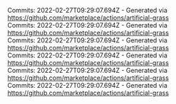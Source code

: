 Commits: 2022-02-27T09:29:07.694Z - Generated via https://github.com/marketplace/actions/artificial-grass
<br>
Commits: 2022-02-27T09:29:07.694Z - Generated via https://github.com/marketplace/actions/artificial-grass
<br>
Commits: 2022-02-27T09:29:07.694Z - Generated via https://github.com/marketplace/actions/artificial-grass
<br>
Commits: 2022-02-27T09:29:07.694Z - Generated via https://github.com/marketplace/actions/artificial-grass
<br>
Commits: 2022-02-27T09:29:07.694Z - Generated via https://github.com/marketplace/actions/artificial-grass
<br>
Commits: 2022-02-27T09:29:07.694Z - Generated via https://github.com/marketplace/actions/artificial-grass
<br>
